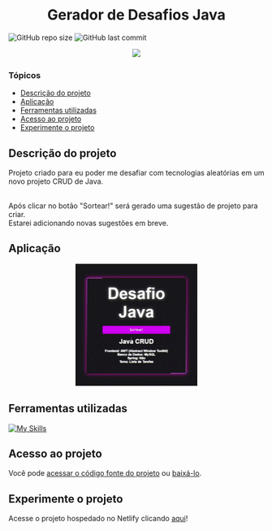 
# <h1 align="center"> Gerador de Desafios Java </h1>
![GitHub repo size](https://img.shields.io/github/repo-size/PedroQueiroz1/GeradorDeDesafiosJava?style=plastic)
![GitHub last commit](https://img.shields.io/github/last-commit/PedroQueiroz1/GeradorDeDesafiosJava?style=plastic)

<p align="center">
   <img src="http://img.shields.io/static/v1?label=STATUS&message=EM%20DESENVOLVIMENTO&color=RED&style=for-the-badge" #vitrinedev/>
</p>

### Tópicos 

- [Descrição do projeto](#descrição-do-projeto)
- [Aplicação](#aplicação)
- [Ferramentas utilizadas](#ferramentas-utilizadas)
- [Acesso ao projeto](#acesso-ao-projeto)
- [Experimente o projeto](#Experimente-o-projeto)

## Descrição do projeto 

<p align="justify">
 Projeto criado para eu poder me desafiar com tecnologias aleatórias em um novo projeto CRUD de Java.
 
 <br>Após clicar no botão "Sortear!" será gerado uma sugestão de projeto para criar.
 <br>Estarei adicionando novas sugestões em breve.

## Aplicação

<div align="center">

![Sistema funcionando](https://raw.githubusercontent.com/PedroQueiroz1/GeradorDeDesafiosJava/main/media/GeradorDesafioJava.gif)

</div>

## Ferramentas utilizadas
[![My Skills](https://skillicons.dev/icons?i=js,html,css,vscode)](https://skillicons.dev)

## Acesso ao projeto

Você pode [acessar o código fonte do projeto](https://github.com/PedroQueiroz1/GeradorDeDesafiosJava) ou [baixá-lo](https://drive.google.com/file/d/1QRb6kfnzRZaNiwXL1Vq8LwKRTe_ba3VQ/view?usp=share_link).

## Experimente o projeto
Acesse o projeto hospedado no Netlify clicando [aqui](https://geradordedesafio-java.netlify.app/)!
